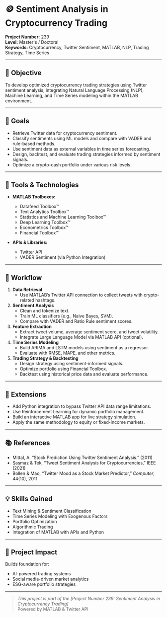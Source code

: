 # 🪙 Sentiment Analysis in Cryptocurrency Trading

**Project Number:** 239  
**Level:** Master's / Doctoral  
**Keywords:** Cryptocurrency, Twitter Sentiment, MATLAB, NLP, Trading Strategy, Time Series

---

## 📌 Objective

To develop optimized cryptocurrency trading strategies using Twitter sentiment analysis, integrating Natural Language Processing (NLP), Machine Learning, and Time Series modeling within the MATLAB environment.

---

## 🚀 Goals

- Retrieve Twitter data for cryptocurrency sentiment.
- Classify sentiments using ML models and compare with VADER and rule-based methods.
- Use sentiment data as external variables in time series forecasting.
- Design, backtest, and evaluate trading strategies informed by sentiment signals.
- Optimize a crypto-cash portfolio under various risk levels.

---

## 🔧 Tools & Technologies

- **MATLAB Toolboxes:**
  - Datafeed Toolbox™
  - Text Analytics Toolbox™
  - Statistics and Machine Learning Toolbox™
  - Deep Learning Toolbox™
  - Econometrics Toolbox™
  - Financial Toolbox™

- **APIs & Libraries:**
  - Twitter API
  - VADER Sentiment (via Python Integration)

---

## 🧠 Workflow

1. **Data Retrieval**
   - Use MATLAB’s Twitter API connection to collect tweets with crypto-related hashtags.
2. **Sentiment Analysis**
   - Clean and tokenize text.
   - Train ML classifiers (e.g., Naive Bayes, SVM).
   - Compare with VADER and Ratio Rule sentiment scores.
3. **Feature Extraction**
   - Extract tweet volume, average sentiment score, and tweet volatility.
   - Integrate Large Language Model via MATLAB API (optional).
4. **Time Series Modeling**
   - Build ARIMA and LSTM models using sentiment as a regressor.
   - Evaluate with RMSE, MAPE, and other metrics.
5. **Trading Strategy & Backtesting**
   - Design strategy using sentiment-informed signals.
   - Optimize portfolio using Financial Toolbox.
   - Backtest using historical price data and evaluate performance.

---

## 🔁 Extensions

- Add Python integration to bypass Twitter API data range limitations.
- Use Reinforcement Learning for dynamic portfolio management.
- Build an interactive MATLAB app for live strategy simulation.
- Apply the same methodology to equity or fixed-income markets.

---

## 📚 References

- Mittal, A. “Stock Prediction Using Twitter Sentiment Analysis.” (2011)  
- Şaşmaz & Tek, “Tweet Sentiment Analysis for Cryptocurrencies,” IEEE (2021)  
- Bollen & Mao, “Twitter Mood as a Stock Market Predictor,” *Computer*, 44(10), 2011  

---

## 💡 Skills Gained

- Text Mining & Sentiment Classification
- Time Series Modeling with Exogenous Factors
- Portfolio Optimization
- Algorithmic Trading
- Integration of MATLAB with APIs and Python

---

## 🧾 Project Impact

Builds foundation for:
- AI-powered trading systems
- Social media-driven market analytics
- ESG-aware portfolio strategies

---

> *This project is part of the [Project Number 239: Sentiment Analysis in Cryptocurrency Trading]*  
> Powered by MATLAB & Twitter API  